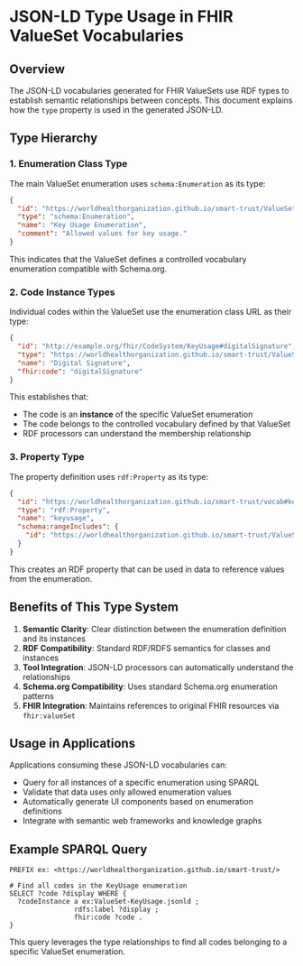 # JSON-LD Type Usage in FHIR ValueSet Vocabularies

## Overview

The JSON-LD vocabularies generated for FHIR ValueSets use RDF types to establish semantic relationships between concepts. This document explains how the `type` property is used in the generated JSON-LD.

## Type Hierarchy

### 1. Enumeration Class Type

The main ValueSet enumeration uses `schema:Enumeration` as its type:

```json
{
  "id": "https://worldhealthorganization.github.io/smart-trust/ValueSet-KeyUsage.jsonld",
  "type": "schema:Enumeration",
  "name": "Key Usage Enumeration",
  "comment": "Allowed values for key usage."
}
```

This indicates that the ValueSet defines a controlled vocabulary enumeration compatible with Schema.org.

### 2. Code Instance Types

Individual codes within the ValueSet use the enumeration class URL as their type:

```json
{
  "id": "http://example.org/fhir/CodeSystem/KeyUsage#digitalSignature",
  "type": "https://worldhealthorganization.github.io/smart-trust/ValueSet-KeyUsage.jsonld",
  "name": "Digital Signature",
  "fhir:code": "digitalSignature"
}
```

This establishes that:
- The code is an **instance** of the specific ValueSet enumeration
- The code belongs to the controlled vocabulary defined by that ValueSet
- RDF processors can understand the membership relationship

### 3. Property Type

The property definition uses `rdf:Property` as its type:

```json
{
  "id": "https://worldhealthorganization.github.io/smart-trust/vocab#keyusage",
  "type": "rdf:Property",
  "name": "keyusage",
  "schema:rangeIncludes": {
    "id": "https://worldhealthorganization.github.io/smart-trust/ValueSet-KeyUsage.jsonld"
  }
}
```

This creates an RDF property that can be used in data to reference values from the enumeration.

## Benefits of This Type System

1. **Semantic Clarity**: Clear distinction between the enumeration definition and its instances
2. **RDF Compatibility**: Standard RDF/RDFS semantics for classes and instances
3. **Tool Integration**: JSON-LD processors can automatically understand the relationships
4. **Schema.org Compatibility**: Uses standard Schema.org enumeration patterns
5. **FHIR Integration**: Maintains references to original FHIR resources via `fhir:valueSet`

## Usage in Applications

Applications consuming these JSON-LD vocabularies can:

- Query for all instances of a specific enumeration using SPARQL
- Validate that data uses only allowed enumeration values
- Automatically generate UI components based on enumeration definitions
- Integrate with semantic web frameworks and knowledge graphs

## Example SPARQL Query

```sparql
PREFIX ex: <https://worldhealthorganization.github.io/smart-trust/>

# Find all codes in the KeyUsage enumeration
SELECT ?code ?display WHERE {
  ?codeInstance a ex:ValueSet-KeyUsage.jsonld ;
                rdfs:label ?display ;
                fhir:code ?code .
}
```

This query leverages the type relationships to find all codes belonging to a specific ValueSet enumeration.